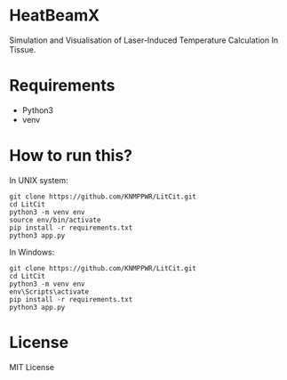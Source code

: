 # HeatBeamX
Simulation and Visualisation of Laser-Induced Temperature Calculation In Tissue.

# Requirements
* Python3
* venv

# How to run this?
In UNIX system:
```
git clone https://github.com/KNMPPWR/LitCit.git
cd LitCit
python3 -m venv env
source env/bin/activate
pip install -r requirements.txt
python3 app.py
```

In Windows:
```
git clone https://github.com/KNMPPWR/LitCit.git
cd LitCit
python3 -m venv env
env\Scripts\activate
pip install -r requirements.txt
python3 app.py
```

# License
MIT License